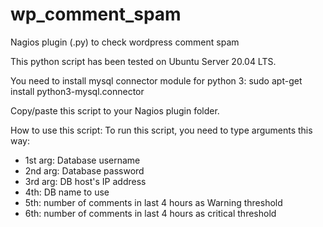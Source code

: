 # wp_comment_spam
Nagios plugin (.py) to check wordpress comment spam



This python script has been tested on Ubuntu Server 20.04 LTS.

You need to install mysql connector module for python 3:
sudo apt-get install python3-mysql.connector

Copy/paste this script to your Nagios plugin folder.

How to use this script:
To run this script, you need to type arguments this way:
- 1st arg: Database username
- 2nd arg: Database password
- 3rd arg: DB host's IP address
- 4th: DB name to use
- 5th: number of comments in last 4 hours as Warning threshold
- 6th: number of comments in last 4 hours as critical threshold
